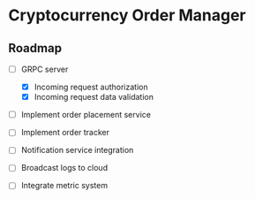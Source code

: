 # Cryptocurrency Order Manager

## Roadmap

- [ ] GRPC server
    - [x] Incoming request authorization
    - [x] Incoming request data validation
- [ ] Implement order placement service
- [ ] Implement order tracker
- [ ] Notification service integration
- [ ] Broadcast logs to cloud
- [ ] Integrate metric system

